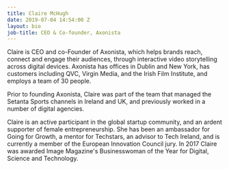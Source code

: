 ```yaml
---
title: Claire McHugh
date: 2019-07-04 14:54:00 Z
layout: bio
job-title: CEO & Co-founder, Axonista
---
```


<p>Claire is CEO and co-Founder of Axonista, which helps brands reach, connect and engage their audiences, through interactive video storytelling across digital devices. Axonista has offices in Dublin and New York, has customers including QVC, Virgin Media, and the Irish Film Institute, and employs a team of 30 people.</p>

<p>Prior to founding Axonista, Claire was part of the team that managed the Setanta Sports channels in Ireland and UK, and previously worked in a number of digital agencies.</p>

<p>Claire is an active participant in the global startup community, and an ardent supporter of female entrepreneurship. She has been an ambassador for Going for Growth, a mentor for Techstars, an advisor to Tech Ireland, and is currently a member of the European Innovation Council jury. In 2017 Claire was awarded Image Magazine's Businesswoman of the Year for Digital, Science and Technology.</p>
